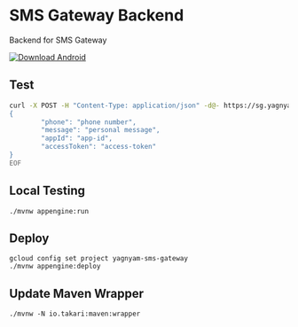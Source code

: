 # SMS Gateway Backend

Backend for SMS Gateway

[![Download Android](https://img.shields.io/badge/download-android-blue.svg)](https://dl.sg.yagnyam.in/app)

## Test

```bash
curl -X POST -H "Content-Type: application/json" -d@- https://sg.yagnyam.in/api <<-EOF
{
        "phone": "phone number",
        "message": "personal message",
        "appId": "app-id",
        "accessToken": "access-token"
}
EOF

```

## Local Testing

```
./mvnw appengine:run
```

## Deploy

```
gcloud config set project yagnyam-sms-gateway
./mvnw appengine:deploy
```

## Update Maven Wrapper
```
./mvnw -N io.takari:maven:wrapper
```


